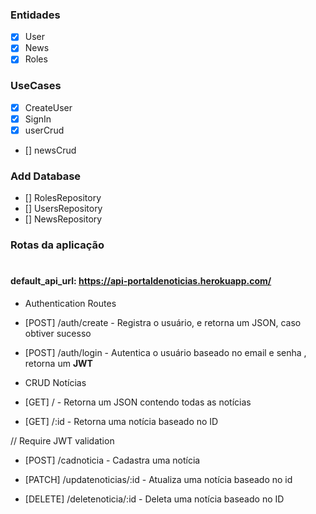 ### Entidades
- [x] User
- [x] News
- [x] Roles

### UseCases
- [x] CreateUser
- [x] SignIn
- [x] userCrud
- [] newsCrud

### Add Database
- [] RolesRepository
- [] UsersRepository
- [] NewsRepository







### Rotas da aplicação
#
#### **default_api_url**: https://api-portaldenoticias.herokuapp.com/


* Authentication Routes

- [POST] /auth/create - Registra o usuário, e retorna um JSON, caso obtiver sucesso

- [POST] /auth/login - Autentica o usuário baseado no email e senha , retorna um 
**JWT**


* CRUD Notícias

- [GET] / - Retorna um JSON contendo todas as notícias 

- [GET] /:id - Retorna uma notícia baseado no ID

// Require JWT validation

- [POST] /cadnoticia - Cadastra uma notícia

- [PATCH] /updatenoticias/:id - Atualiza uma notícia baseado no id

- [DELETE] /deletenoticia/:id - Deleta uma notícia baseado no ID